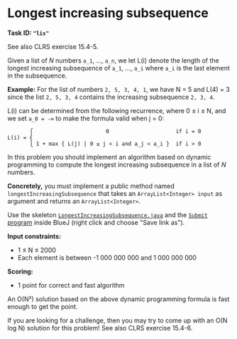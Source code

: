 Longest increasing subsequence
==============================

**Task ID: `"lis"`**

See also CLRS exercise 15.4-5.

Given a list of *N* numbers `a_1`, ..., `a_n`,
we let L(i) denote the length of the longest increasing subsequence of `a_1`, ..., `a_i`
where `a_i` is the last element in the subsequence.

**Example:** For the list of numbers `2, 5, 3, 4, 1`, we have N = 5 and L(4) = 3 since the list `2, 5, 3, 4` contains the increasing subsequence `2, 3, 4`.

L(i) can be determined from the following recurrence, where 0 ≤ i ≤ N,
and we set `a_0 = -∞` to make the formula valid when j = 0:

```
       ⎧                       0                     if i = 0
L(i) = ⎨
       ⎩ 1 + max { L(j) | 0 ≤ j < i and a_j < a_i }  if i > 0
```

In this problem you should implement an algorithm based on dynamic programming
to compute the longest increasing subsequence in a list of *N* numbers.

**Concretely,** you must implement a public method named
`longestIncreasingSubsequence` that takes an `ArrayList<Integer> input` as argument
and returns an `ArrayList<Integer>`.

Use the skeleton
<a href="https://github.com/Mortal/csaudk-submitj/raw/master/tasks/lis/LongestIncreasingSubsequence.java">
`LongestIncreasingSubsequence.java`</a>
and the
<a href="https://github.com/Mortal/csaudk-submitj/raw/master/Submit.java">
`Submit` program</a>
inside BlueJ (right click and choose "Save link as").

**Input constraints:**

  * 1 ≤ N ≤ 2000
  * Each element is between -1 000 000 000 and 1 000 000 000

**Scoring:**

  * 1 point for correct and fast algorithm

An O(N²) solution based on the above dynamic programming formula is fast enough to get the point.

If you are looking for a challenge, then you may try to come up with an
O(N log N) solution for this problem!
See also CLRS exercise 15.4-6.
